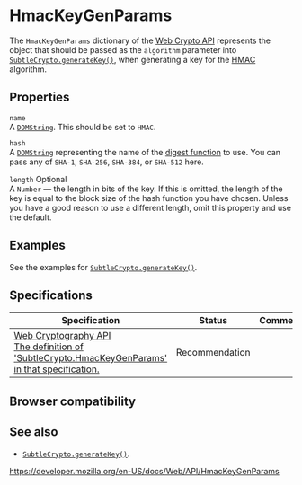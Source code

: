 HmacKeyGenParams
================

The `HmacKeyGenParams` dictionary of the [Web Crypto API](web_crypto_api) represents the object that should be passed as the `algorithm` parameter into [`SubtleCrypto.generateKey()`](subtlecrypto/generatekey), when generating a key for the [HMAC](subtlecrypto/sign#hmac) algorithm.

Properties
----------

`name`  
A [`DOMString`](domstring). This should be set to `HMAC`.

`hash`  
A [`DOMString`](domstring) representing the name of the [digest function](subtlecrypto/digest#supported_algorithms) to use. You can pass any of `SHA-1`, `SHA-256`, `SHA-384`, or `SHA-512` here.

 `length` <span class="badge inline optional">Optional</span>   
A `Number` — the length in bits of the key. If this is omitted, the length of the key is equal to the block size of the hash function you have chosen. Unless you have a good reason to use a different length, omit this property and use the default.

Examples
--------

See the examples for [`SubtleCrypto.generateKey()`](subtlecrypto/generatekey).

Specifications
--------------

<table><thead><tr class="header"><th>Specification</th><th>Status</th><th>Comment</th></tr></thead><tbody><tr class="odd"><td><a href="https://www.w3.org/TR/WebCryptoAPI/#dfn-HmacKeyGenParams">Web Cryptography API<br />
<span class="small">The definition of 'SubtleCrypto.HmacKeyGenParams' in that specification.</span></a></td><td><span class="spec-rec">Recommendation</span></td><td></td></tr></tbody></table>

Browser compatibility
---------------------

See also
--------

-   [`SubtleCrypto.generateKey()`](subtlecrypto/generatekey).

<a href="https://developer.mozilla.org/en-US/docs/Web/API/HmacKeyGenParams" class="_attribution-link">https://developer.mozilla.org/en-US/docs/Web/API/HmacKeyGenParams</a>
